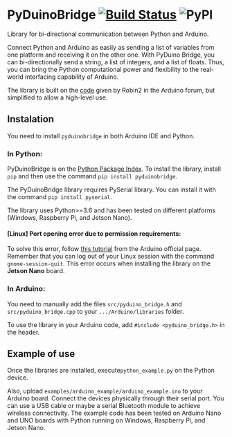 # PyDuinoBridge [![Build Status](https://travis-ci.com/DanielSaromo/PyDuinoBridge.svg?branch=master)](https://travis-ci.com/DanielSaromo/PyDuinoBridge) ![PyPI](https://img.shields.io/pypi/v/pyduinobridge)
Library for bi-directional communication between Python and Arduino.

Connect Python and Arduino as easily as sending a list of variables from one platform and receiving it on the other one. With PyDuino Bridge, you can bi-directionally send a string, a list of integers, and a list of floats. Thus, you can bring the Python computational power and flexibility to the real-world interfacing capability of Arduino.

The library is built on the [code](https://forum.arduino.cc/index.php?topic=566897.0) given by Robin2 in the Arduino forum, but simplified to allow a high-level use.

## Instalation

You need to install `pyduinobridge` in both Arduino IDE and Python.

### In Python:
PyDuinoBridge is on the [Python Package Index](https://pypi.org/project/pyduinobridge/ "PyDuinoBridge page on PyPI").
To install the library, install `pip` and then use the command `pip install pyduinobridge`.

The PyDuinoBridge library requires PySerial library. You can install it with the command `pip install pyserial`.

The library uses Python>=3.6 and has been tested on different platforms (Windows, Raspberry Pi, and Jetson Nano).

#### \[Linux\] Port opening error due to permission requirements:

To solve this error, follow [this tutorial](https://www.arduino.cc/en/guide/linux#toc6) from the Arduino official page. Remember that you can log out of your Linux session with the command `gnome-session-quit`. This error occurs when installing the library on the **Jetson Nano** board.

### In Arduino:

You need to manually add the files `src/pyduino_bridge.h` and `src/pyduino_bridge.cpp` to your `.../Arduino/libraries` folder.

To use the library in your Arduino code, add `#include <pyduino_bridge.h>` in the header.


## Example of use

Once the libraries are installed, execute`python_example.py` on the Python device.

Also, upload `examples/arduino_example/arduino_example.ino` to your Arduino board. Connect the devices physically through their serial port. You can use a USB cable or maybe a serial Bluetooth module to achieve wireless connectivity. The example code has been tested on Arduino Nano and UNO boards with Python running on Windows, Raspberry Pi, and Jetson Nano.
